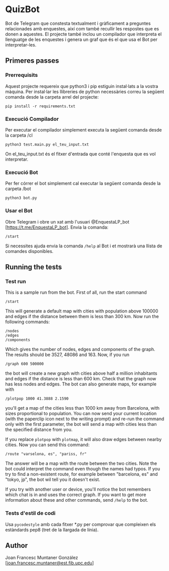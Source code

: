 # QuizBot

Bot de Telegram que constesta textualment i gràficament a preguntes relacionades amb enquestes, així com també recullir les respostes que es donen a aquestes.
El projecte també inclou un compilador que interpreta el llenguatge de les enquestes i genera un graf que és el que usa el Bot per interpretar-les.

## Primeres passes

### Prerrequisits

Aquest projecte requereix que python3 i pip estiguin instal·lats a la vostra màquina. Per instal·lar les llibreries de python necessàries correu la següent comanda desde la carpeta arrel del projecte:

```
pip install -r requirements.txt
```

### Execució Compilador

Per executar el compilador simplement executa la següent comanda desde la carpeta /cl

```
python3 test.main.py el_teu_input.txt
```

On el_teu_input.txt és el fitxer d'entrada que conté l'enquesta que es vol interpretar.

### Execució Bot

Per fer córrer el bot simplement cal executar la següent comanda desde la carpeta /bot

```
python3 bot.py
```

### Usar el Bot

Obre Telegram i obre un xat amb l'usuari @EnquestaLP_bot [https://t.me/EnquestaLP_bot]. Envia la comanda:

```
/start
```

Si necessites ajuda envia la comanda `/help` al Bot i et mostrarà una llista de comandes disponibles.

## Running the tests

### Test run

This is a sample run from the bot. First of all, run the start command

```
/start
```

This will generate a default map with cities with population above 100000 and edges if the distance between them is less than 300 km. Now run the following commands:

```
/nodes
/edges
/components
```

Which gives the number of nodes, edges and components of the graph. The results should be  3527, 48086 and 163. Now, if you run

```
/graph 600 500000
```

the bot will create a new graph with cities above half a million inhabitants and edges if the distance is less than 600 km. Check that the graph now has less nodes and edges. The bot can also generate maps, for example with

```
/plotpop 1000 41.3888 2.1590
```

you'll get a map of the cities less than 1000 km away from Barcelona, with sizes proportional to population. You can now send your current location (with the paperclip icon next to the writing prompt) and re-run the command only with the first parameter, the bot will send a map with cities less than the specified distance from you.

If you replace `plotpop` with `plotmap`, it will also draw edges between nearby cities. Now you can send this command:

```
/route "varselona, es", "pariss, fr"
```

The answer will be a map with the route between the two cities. Note the bot could interpret the command even though the names had typos. If you try to find a non-existent route, for example between "barcelona, es" and "tokyo, jp", the bot wil tell you it doesn't exist.

If you try with another user or device, you'll notice the bot remembers which chat is in and uses the correct graph. If you want to get more information about these and other commands, send `/help` to the bot.

### Tests d'estil de codi

Usa `pycodestyle` amb cada fitxer \*.py per comprovar que compleixen els estàndards pep8 (tret de la llargada de línia).


## Author

Joan Francesc Muntaner González
[joan.francesc.muntaner@est.fib.upc.edu]
